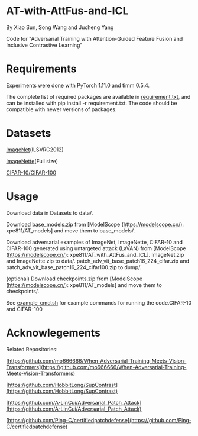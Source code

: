 # AT-with-AttFus-and-ICL
By Xiao Sun, Song Wang and Jucheng Yang

Code for "Adversarial Training with Attention-Guided Feature Fusion and Inclusive Contrastive Learning"

# Requirements
Experiments were done with PyTorch 1.11.0 and timm 0.5.4. 

The complete list of required packages are available in [requirement.txt](requirement.txt), and can be installed with pip install -r requirement.txt. The code should be compatible with newer versions of packages. 

# Datasets
[ImageNet](https://image-net.org/download.php)(ILSVRC2012) 

[ImageNette](https://s3.amazonaws.com/fast-ai-imageclas/imagenette2.tgz)(Full size) 

[CIFAR-10/CIFAR-100](https://www.cs.toronto.edu/~kriz/cifar.html)

# Usage
Download data in Datasets to data/.

Download base_models.zip from [ModelScope (https://modelscope.cn/): xpe811/AT_models] and move them to base_models/.

Download adversarial examples of ImageNet, ImageNette, CIFAR-10 and CIFAR-100 generated using untargeted attack (LaVAN) from [ModelScope (https://modelscope.cn/): xpe811/AT_with_AttFus_and_ICL].
ImageNet.zip and ImageNette.zip to data/.
patch_adv_vit_base_patch16_224_cifar.zip and patch_adv_vit_base_patch16_224_cifar100.zip to dump/.

(optional) Download checkpoints.zip from [ModelScope (https://modelscope.cn/): xpe811/AT_models] and move them to checkpoints/.

See [example_cmd.sh](example_cmd.sh) for example commands for running the code.CIFAR-10 and CIFAR-100

# Acknowlegements
Related Repositories:

[https://github.com/mo666666/When-Adversarial-Training-Meets-Vision-Transformers](https://github.com/mo666666/When-Adversarial-Training-Meets-Vision-Transformers)

[https://github.com/HobbitLong/SupContrast](https://github.com/HobbitLong/SupContrast)

[https://github.com/A-LinCui/Adversarial_Patch_Attack](https://github.com/A-LinCui/Adversarial_Patch_Attack)

[https://github.com/Ping-C/certifiedpatchdefense](https://github.com/Ping-C/certifiedpatchdefense)
